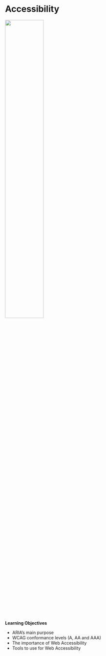 # Accessibility


<img width=50% src="https://s3.amazonaws.com/alx-intranet.hbtn.io/uploads/medias/2019/12/66ba13a2581c5457361a.png?X-Amz-Algorithm=AWS4-HMAC-SHA256&X-Amz-Credential=AKIARDDGGGOUSBVO6H7D%2F20240706%2Fus-east-1%2Fs3%2Faws4_request&X-Amz-Date=20240706T020402Z&X-Amz-Expires=86400&X-Amz-SignedHeaders=host&X-Amz-Signature=a3c64e012541017cea6e568b533b55452b31d93667ca2708ff768adcfbb40496">

**Learning Objectives**

* ARIA’s main purpose
* WCAG conformance levels (A, AA and AAA)
* The importance of Web Accessibility
* Tools to use for Web Accessibility